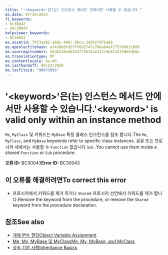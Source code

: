 ```yaml
---
title: "'<keyword>'은(는) 인스턴스 메서드 안에서만 사용할 수 있습니다."
ms.date: 07/20/2015
f1_keywords:
- bc30043
- vbc30043
helpviewer_keywords:
- BC30043
ms.assetid: 7973aa82-a681-440c-9bca-242627d7ba86
ms.openlocfilehash: af436b8fd57ff0d2747c766a64af175760931009
ms.sourcegitcommit: d2db216e46323f73b32ae312c9e4135258e5d68e
ms.translationtype: MT
ms.contentlocale: ko-KR
ms.lasthandoff: 09/22/2020
ms.locfileid: "90873895"
---
```

# <a name="keyword-is-valid-only-within-an-instance-method"></a><span data-ttu-id="834dc-102">'\<keyword>'은(는) 인스턴스 메서드 안에서만 사용할 수 있습니다.</span><span class="sxs-lookup"><span data-stu-id="834dc-102">'\<keyword>' is valid only within an instance method</span></span>

<span data-ttu-id="834dc-103">`Me`, `MyClass` 및 키워드는 `MyBase` 특정 클래스 인스턴스를 참조 합니다.</span><span class="sxs-lookup"><span data-stu-id="834dc-103">The `Me`, `MyClass`, and `MyBase` keywords refer to specific class instances.</span></span> <span data-ttu-id="834dc-104">공유 또는 프로시저 내에서는 사용할 수 `Function` 없습니다 `Sub` .</span><span class="sxs-lookup"><span data-stu-id="834dc-104">You cannot use them inside a shared `Function` or `Sub` procedure.</span></span>  
  
 <span data-ttu-id="834dc-105">**오류 ID:** BC30043</span><span class="sxs-lookup"><span data-stu-id="834dc-105">**Error ID:** BC30043</span></span>  
  
## <a name="to-correct-this-error"></a><span data-ttu-id="834dc-106">이 오류를 해결하려면</span><span class="sxs-lookup"><span data-stu-id="834dc-106">To correct this error</span></span>  
  
- <span data-ttu-id="834dc-107">프로시저에서 키워드를 제거 하거나 `Shared` 프로시저 선언에서 키워드를 제거 합니다.</span><span class="sxs-lookup"><span data-stu-id="834dc-107">Remove the keyword from the procedure, or remove the `Shared` keyword from the procedure declaration.</span></span>  
  
## <a name="see-also"></a><span data-ttu-id="834dc-108">참조</span><span class="sxs-lookup"><span data-stu-id="834dc-108">See also</span></span>

- [<span data-ttu-id="834dc-109">개체 변수 할당</span><span class="sxs-lookup"><span data-stu-id="834dc-109">Object Variable Assignment</span></span>](../../programming-guide/language-features/variables/object-variable-assignment.md)
- [<span data-ttu-id="834dc-110">Me, My, MyBase 및 MyClass</span><span class="sxs-lookup"><span data-stu-id="834dc-110">Me, My, MyBase, and MyClass</span></span>](../../programming-guide/program-structure/me-my-mybase-and-myclass.md)
- [<span data-ttu-id="834dc-111">상속 기본 사항</span><span class="sxs-lookup"><span data-stu-id="834dc-111">Inheritance Basics</span></span>](../../programming-guide/language-features/objects-and-classes/inheritance-basics.md)
